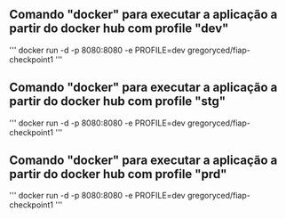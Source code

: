 ## Comando "docker" para executar a aplicação a partir do docker hub com profile "dev"
'''
docker run -d -p 8080:8080 -e PROFILE=dev gregoryced/fiap-checkpoint1
'''
## Comando "docker" para executar a aplicação a partir do docker hub com profile "stg"
'''
docker run -d -p 8080:8080 -e PROFILE=dev gregoryced/fiap-checkpoint1
'''
## Comando "docker" para executar a aplicação a partir do docker hub com profile "prd"
'''
docker run -d -p 8080:8080 -e PROFILE=dev gregoryced/fiap-checkpoint1
'''